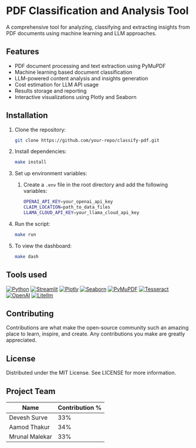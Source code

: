 # PDF Classification and Analysis Tool

A comprehensive tool for analyzing, classifying and extracting insights from PDF documents using machine learning and LLM approaches.

## Features

- PDF document processing and text extraction using PyMuPDF
- Machine learning based document classification
- LLM-powered content analysis and insights generation
- Cost estimation for LLM API usage
- Results storage and reporting
- Interactive visualizations using Plotly and Seaborn

## Installation

1. Clone the repository:
    ```bash
    git clone https://github.com/your-repo/classify-pdf.git
    ```

2. Install dependencies:
    ```bash
    make install
    ```
3. Set up environment variables: 
    1. Create a `.env` file in the root directory and add the following variables:
        ```bash
        OPENAI_API_KEY=your_openai_api_key
        CLAIM_LOCATION=path_to_data_files
        LLAMA_CLOUD_API_KEY=your_llama_cloud_api_key
        ```

4. Run the script:
    ```bash
    make run
    ```

5. To view the dashboard:
    ```bash
    make dash
    ``` 

## Tools used
[![Python](https://img.shields.io/badge/Python-3776AB?style=for-the-badge&logo=python&logoColor=white)](https://www.python.org/)
[![Streamlit](https://img.shields.io/badge/Streamlit-FF4B4B?style=for-the-badge&logo=streamlit&logoColor=white)](https://streamlit.io/)
[![Plotly](https://img.shields.io/badge/Plotly-2396F3?style=for-the-badge&logo=plotly&logoColor=white)](https://plotly.com/)
[![Seaborn](https://img.shields.io/badge/Seaborn-1B998B?style=for-the-badge&logo=seaborn&logoColor=white)](https://seaborn.pydata.org/)
[![PyMuPDF](https://img.shields.io/badge/PyMuPDF-1B998B?style=for-the-badge&logo=pymupdf&logoColor=white)](https://pymupdf.readthedocs.io/en/latest/)
[![Tesseract](https://img.shields.io/badge/Tesseract-1B998B?style=for-the-badge&logo=tesseract&logoColor=white)](https://github.com/madmaze/pytesseract)
[![OpenAI](https://img.shields.io/badge/OpenAI-412991?style=for-the-badge&logo=openai&logoColor=white)](https://openai.com/)
[![Litellm](https://img.shields.io/badge/Litellm-412991?style=for-the-badge&logo=litellm&logoColor=white)](https://litellm.com/)

## Contributing
Contributions are what make the open-source community such an amazing place to learn, inspire, and create. Any contributions you make are greatly appreciated.

## License
Distributed under the MIT License. See LICENSE for more information.

## Project Team
Name | Contribution %| 
--- |--- | 
Devesh Surve | 33% |
Aamod Thakur | 34% |
Mrunal Malekar | 33% |


